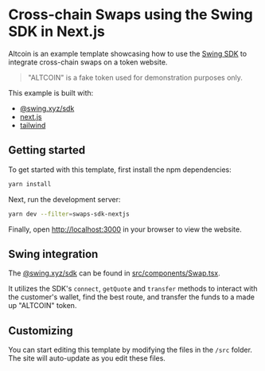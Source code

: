 # Cross-chain Swaps using the Swing SDK in Next.js

Altcoin is an example template showcasing how to use the [Swing SDK](https://developers.swing.xyz/reference/sdk) to integrate cross-chain swaps on a token website.

> "ALTCOIN" is a fake token used for demonstration purposes only.

This example is built with:

- [@swing.xyz/sdk](https://developers.swing.xyz/reference/sdk)
- [next.js](https://nextjs.org)
- [tailwind](https://tailwindcss.com)

## Getting started

To get started with this template, first install the npm dependencies:

```bash
yarn install
```

Next, run the development server:

```bash
yarn dev --filter=swaps-sdk-nextjs
```

Finally, open [http://localhost:3000](http://localhost:3000) in your browser to view the website.

## Swing integration

The [@swing.xyz/sdk](https://developers.swing.xyz/reference/sdk) can be found in [src/components/Swap.tsx](./src/components/Swap.tsx).

It utilizes the SDK's `connect`, `getQuote` and `transfer` methods to interact with the customer's wallet, find the best route, and transfer the funds to a made up "ALTCOIN" token.

## Customizing

You can start editing this template by modifying the files in the `/src` folder. The site will auto-update as you edit these files.
